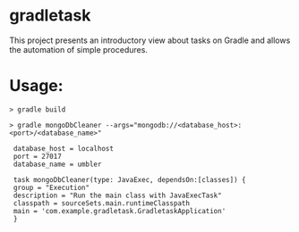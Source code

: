 # gradletask

This project presents an introductory view about tasks on Gradle and allows the automation of simple procedures.

# Usage:

    > gradle build

    > gradle mongoDbCleaner --args="mongodb://<database_host>:<port>/<database_name>"

     database_host = localhost
     port = 27017
     database_name = umbler

     task mongoDbCleaner(type: JavaExec, dependsOn:[classes]) {
	 group = "Execution"
	 description = "Run the main class with JavaExecTask"
	 classpath = sourceSets.main.runtimeClasspath
	 main = 'com.example.gradletask.GradletaskApplication'
     }
